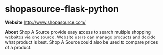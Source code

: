 # shopasource-flask-python

**Website**
http://www.shopasource.com/

**About**
Shop A Source provide easy access to search multiple shopping websites via one source. Website users can manage products and decide what product is best. Shop A Source could also be used to compare prices of a product.
